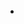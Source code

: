 # 



## 



## 

## 

## 

## 









## 





## 









## 





## 



![]()

## 





![]()



![]()

## 



![]()

![]()

![]()

## 

- []()

## 



